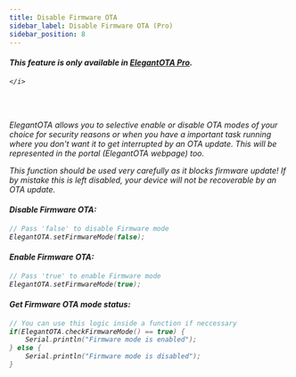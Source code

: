 ```yaml
---
title: Disable Firmware OTA
sidebar_label: Disable Firmware OTA (Pro)
sidebar_position: 8
---
```


<div className="pro-label">
    <i>
        <h4 style={{ fontWeight: '500', marginBottom: 5 }}>
             This feature is only available in <a target="_blank" style={{ color: "red" }} href="https://elegantota.pro">ElegantOTA Pro</a>.
        </h4>
         
    </i>
</div>

<br/>
<br/>

<!-- <img src="/img/v4/tabs.png" alt="Concept Diagram" width="300px" /> -->

<!-- <br/> -->
<!-- <br/> -->

ElegantOTA allows you to selective enable or disable OTA modes of your choice for security reasons or when you have a important task running where you don't want it to get interrupted by an OTA update. This will be represented in the portal (ElegantOTA webpage) too.

This function should be used very carefully as it blocks firmware update! If by mistake this is left disabled, your device will not be recoverable by an OTA update.


#### Disable Firmware OTA:
```cpp
// Pass 'false' to disable Firmware mode
ElegantOTA.setFirmwareMode(false);
```

#### Enable Firmware OTA:
```cpp
// Pass 'true' to enable Firmware mode
ElegantOTA.setFirmwareMode(true);
```

#### Get Firmware OTA mode status:
```cpp
// You can use this logic inside a function if neccessary
if(ElegantOTA.checkFirmwareMode() == true) {
    Serial.println("Firmware mode is enabled");
} else {
    Serial.println("Firmware mode is disabled");
}
```